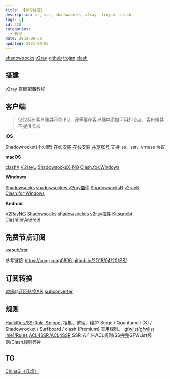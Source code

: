```yaml
---
title: 【学习强国】
description: ss, ssr, shadowsocks, v2ray, trojan, clash
tags: []
id: 228
categories:
  - 教程
date: 2019-06-30
updated: 2021-09-05
---
```


[shadowsocks](https://github.com/shadowsocks)
[v2ray](https://www.v2fly.org/) [github](https://github.com/v2fly)
[trojan](https://github.com/trojan-gfw/trojan)
[clash](https://github.com/Dreamacro/clash)

## 搭建

[v2ray 搭建配置教程](/226.html)

## 客户端

> 仅仅拥有客户端并不能 FQ，还需要在客户端中添加可用的节点，客户端并不提供节点

**iOS**

Shadowrocket(小火箭) [在线安装](https://iosipa.ml) [在线安装](https://ios.eeee.ooo/) [共享账号](https://wohaobang.cn/) 支持 ss、ssr、vmess 协议

**macOS**

[clashX](https://github.com/yichengchen/clashX/releases)
[V2rayU](https://github.com/yanue/V2rayU/releases)
[ShadowsocksX-NG](https://github.com/shadowsocks/ShadowsocksX-NG/releases)
[Clash.for.Windows](https://github.com/Fndroid/clash_for_windows_pkg/releases)

**Windows**

[Shadowsocks](https://github.com/shadowsocks/shadowsocks-windows/releases)
[shadowsockes v2ray插件](https://github.com/shadowsocks/v2ray-plugin/releases)
[ShadowsocksR](https://github.com/shadowsocksr-backup/shadowsocksr-csharp/releases)
[v2rayN](https://github.com/2dust/v2rayN)
[Clash.for.Windows](https://github.com/Fndroid/clash_for_windows_pkg/releases)

**Android**

[V2RayNG](https://github.com/2dust/v2rayNG/releases)
[Shadowsocks](https://github.com/shadowsocks/shadowsocks-android/releases)
[shadowsockes v2ray插件](https://github.com/shadowsocks/v2ray-plugin-android/releases/)
[Kitsunebi](https://github.com/eycorsican/kitsunebi-android/releases)
[ClashForAndroid](https://github.com/Kr328/ClashForAndroid)

## 免费节点订阅

[ssrsub/ssr](https://github.com/ssrsub/ssr/tree/master)


参考链接 https://congcong0806.github.io/2018/04/20/SS/

## 订阅转换

[边缘@订阅转换API](https://bianyuan.xyz/)
[subconverter](https://github.com/tindy2013/subconverter)

## 规则

[Hackl0us/SS-Rule-Snippet](https://github.com/Hackl0us/SS-Rule-Snippet) 搜集、整理、维护 Surge / Quantumult (X) / Shadowrocket / Surfboard / clash (Premium) 实用规则。
[gfwlist/gfwlist](https://github.com/gfwlist/gfwlist)
[lhie1/Rules](https://github.com/lhie1/Rules/tree/master)
[ACL4SSR/ACL4SSR](https://github.com/ACL4SSR/ACL4SSR/tree/master) SSR 去广告ACL规则/SS完整GFWList规则/Clash规则碎片

## TG

[ChinaG（几鸡）](https://t.me/ngcss)
